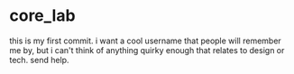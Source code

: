 # core_lab
 
this is my first commit. i want a cool username that people will remember me by, but i can't think of anything quirky enough that relates to design or tech. send help.

